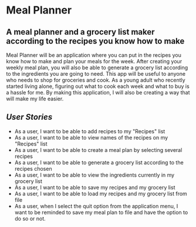 # Meal Planner

## A meal planner and a grocery list maker according to the recipes you know how to make

Meal Planner will be an application where you can put in the 
recipes you know how to make and plan your meals for the week. After 
creating your weekly meal plan, you will also be able to generate a grocery
list according to the ingredients you are going to need. This app will be useful
to anyone who needs to shop for groceries and cook. As a young adult who recently
started living alone, figuring out what to cook each week and what to buy is a
hassle for me. By making this application, I will also be creating a way that will
make my life easier.


## *User Stories* ##
- As a user, I want to be able to add recipes to my "Recipes" list
- As a user, I want to be able to view names of the recipes on my "Recipes" list
- As a user, I want to be able to create a meal plan by selecting several recipes
- As a user, I want to be able to generate a grocery list according to the recipes chosen
- As a user, I want to be able to view the ingredients currently in my grocery list
- As a user, I want to be able to save my recipes and my grocery list
- As a user, I want to be able to load my recipes and my grocery list from file 
- As a user, when I select the quit option from the application menu, I want to be reminded to save my meal plan to file and have the option to do so or not.



